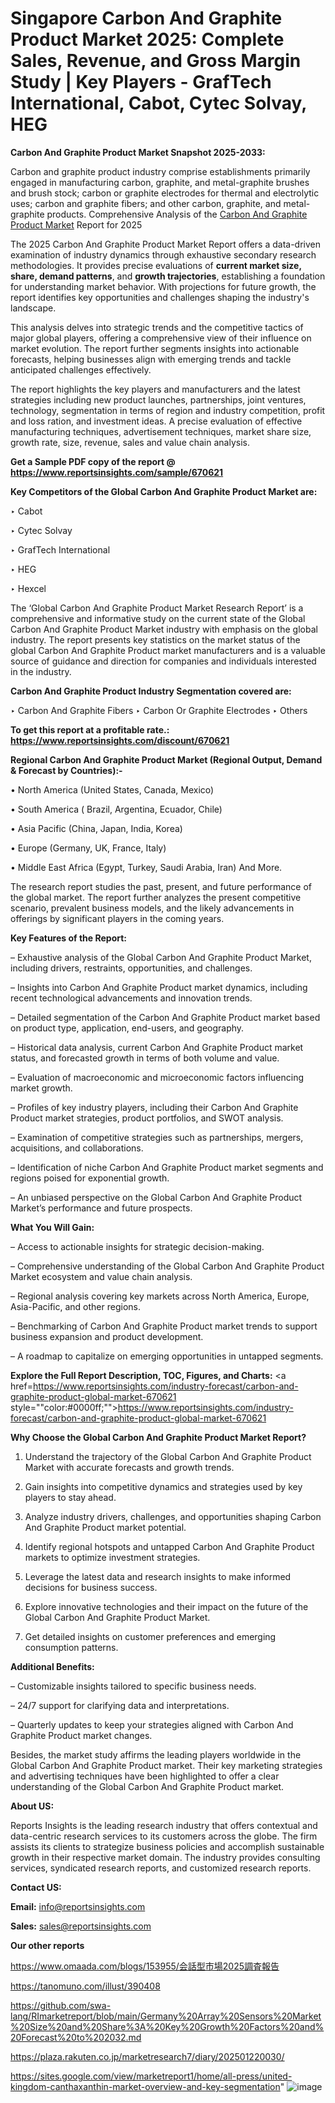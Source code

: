 # Singapore Carbon And Graphite Product Market 2025: Complete Sales, Revenue, and Gross Margin Study | Key Players - GrafTech International, Cabot, Cytec Solvay, HEG

<strong>Carbon And Graphite Product Market Snapshot 2025-2033:</strong>

Carbon and graphite product industry comprise establishments primarily engaged in manufacturing carbon, graphite, and metal-graphite brushes and brush stock; carbon or graphite electrodes for thermal and electrolytic uses; carbon and graphite fibers; and other carbon, graphite, and metal-graphite products. Comprehensive Analysis of the <a href=https://www.reportsinsights.com/sample/670621>Carbon And Graphite Product Market</a> Report for 2025

The 2025 Carbon And Graphite Product Market Report offers a data-driven examination of industry dynamics through exhaustive secondary research methodologies. It provides precise evaluations of <strong>current market size, share, demand patterns</strong>, and <strong>growth trajectories</strong>, establishing a foundation for understanding market behavior. With projections for future growth, the report identifies key opportunities and challenges shaping the industry's landscape.

This analysis delves into strategic trends and the competitive tactics of major global players, offering a comprehensive view of their influence on market evolution. The report further segments insights into actionable forecasts, helping businesses align with emerging trends and tackle anticipated challenges effectively.

The report highlights the key players and manufacturers and the latest strategies including new product launches, partnerships, joint ventures, technology, segmentation in terms of region and industry competition, profit and loss ration, and investment ideas. A precise evaluation of effective manufacturing techniques, advertisement techniques, market share size, growth rate, size, revenue, sales and value chain analysis.

<strong>Get a Sample PDF copy of the report @ <a href=https://www.reportsinsights.com/sample/670621 style=color:#0000ff;>https://www.reportsinsights.com/sample/670621</a></strong>

<strong>Key Competitors of the Global Carbon And Graphite Product Market are:</strong>

‣ Cabot

‣ Cytec Solvay

‣ GrafTech International

‣ HEG

‣ Hexcel

The ‘Global Carbon And Graphite Product Market Research Report’ is a comprehensive and informative study on the current state of the Global Carbon And Graphite Product Market industry with emphasis on the global industry. The report presents key statistics on the market status of the global Carbon And Graphite Product market manufacturers and is a valuable source of guidance and direction for companies and individuals interested in the industry.

<strong>Carbon And Graphite Product Industry Segmentation covered are:</strong>

‣ Carbon And Graphite Fibers
‣ Carbon Or Graphite Electrodes
‣ Others

<strong>To get this report at a profitable rate.: <a href=https://www.reportsinsights.com/discount/670621 style=color:#0000ff;>https://www.reportsinsights.com/discount/670621</a></strong>

<strong>Regional Carbon And Graphite Product Market (Regional Output, Demand &amp; Forecast by Countries):-</strong>

• North America (United States, Canada, Mexico)

• South America ( Brazil, Argentina, Ecuador, Chile)

• Asia Pacific (China, Japan, India, Korea)

• Europe (Germany, UK, France, Italy)

• Middle East Africa (Egypt, Turkey, Saudi Arabia, Iran) And More.

The research report studies the past, present, and future performance of the global market. The report further analyzes the present competitive scenario, prevalent business models, and the likely advancements in offerings by significant players in the coming years.

<strong>Key Features of the Report:</strong>

– Exhaustive analysis of the Global Carbon And Graphite Product Market, including drivers, restraints, opportunities, and challenges.

– Insights into Carbon And Graphite Product market dynamics, including recent technological advancements and innovation trends.

– Detailed segmentation of the Carbon And Graphite Product market based on product type, application, end-users, and geography.

– Historical data analysis, current Carbon And Graphite Product market status, and forecasted growth in terms of both volume and value.

– Evaluation of macroeconomic and microeconomic factors influencing market growth.

– Profiles of key industry players, including their Carbon And Graphite Product market strategies, product portfolios, and SWOT analysis.

– Examination of competitive strategies such as partnerships, mergers, acquisitions, and collaborations.

– Identification of niche Carbon And Graphite Product market segments and regions poised for exponential growth.

– An unbiased perspective on the Global Carbon And Graphite Product Market’s performance and future prospects.

<strong>What You Will Gain:</strong>

– Access to actionable insights for strategic decision-making.

– Comprehensive understanding of the Global Carbon And Graphite Product Market ecosystem and value chain analysis.

– Regional analysis covering key markets across North America, Europe, Asia-Pacific, and other regions.

– Benchmarking of Carbon And Graphite Product market trends to support business expansion and product development.

– A roadmap to capitalize on emerging opportunities in untapped segments.

<strong>Explore the Full Report Description, TOC, Figures, and Charts:</strong>
<a href=https://www.reportsinsights.com/industry-forecast/carbon-and-graphite-product-global-market-670621 style=""color:#0000ff;"">https://www.reportsinsights.com/industry-forecast/carbon-and-graphite-product-global-market-670621</a>

<strong>Why Choose the Global Carbon And Graphite Product Market Report?</strong>

1. Understand the trajectory of the Global Carbon And Graphite Product Market with accurate forecasts and growth trends.

2. Gain insights into competitive dynamics and strategies used by key players to stay ahead.

3. Analyze industry drivers, challenges, and opportunities shaping Carbon And Graphite Product market potential.

4. Identify regional hotspots and untapped Carbon And Graphite Product markets to optimize investment strategies.

5. Leverage the latest data and research insights to make informed decisions for business success.

6. Explore innovative technologies and their impact on the future of the Global Carbon And Graphite Product Market.

7. Get detailed insights on customer preferences and emerging consumption patterns.

<strong>Additional Benefits:</strong>

– Customizable insights tailored to specific business needs.

– 24/7 support for clarifying data and interpretations.

– Quarterly updates to keep your strategies aligned with Carbon And Graphite Product market changes.

Besides, the market study affirms the leading players worldwide in the Global Carbon And Graphite Product market. Their key marketing strategies and advertising techniques have been highlighted to offer a clear understanding of the Global Carbon And Graphite Product market.

<strong><strong>About US</strong>:</strong>

Reports Insights is the leading research industry that offers contextual and data-centric research services to its customers across the globe. The firm assists its clients to strategize business policies and accomplish sustainable growth in their respective market domain. The industry provides consulting services, syndicated research reports, and customized research reports.

<strong>Contact US:</strong>

<p class=><b>Email:</b> <a href=mailto:info@reportsinsights.com>info@reportsinsights.com</a></p>
<p class=><b>Sales:</b> <a href=mailto:sales@reportsinsights.com>sales@reportsinsights.com</a></p>

<strong>Our other reports</strong>

<a href=https://www.omaada.com/blogs/153955/会話型市場2025調査報告>https://www.omaada.com/blogs/153955/会話型市場2025調査報告</a>

<a href=https://tanomuno.com/illust/390408>https://tanomuno.com/illust/390408</a>

<a href=https://github.com/swa-lang/RImarketreport/blob/main/Germany%20Array%20Sensors%20Market%20Size%20and%20Share%3A%20Key%20Growth%20Factors%20and%20Forecast%20to%202032.md>https://github.com/swa-lang/RImarketreport/blob/main/Germany%20Array%20Sensors%20Market%20Size%20and%20Share%3A%20Key%20Growth%20Factors%20and%20Forecast%20to%202032.md</a>

<a href=https://plaza.rakuten.co.jp/marketresearch7/diary/202501220030/>https://plaza.rakuten.co.jp/marketresearch7/diary/202501220030/</a>

<a href=https://sites.google.com/view/marketreport1/home/all-press/united-kingdom-canthaxanthin-market-overview-and-key-segmentation>https://sites.google.com/view/marketreport1/home/all-press/united-kingdom-canthaxanthin-market-overview-and-key-segmentation</a>"
![image](https://github.com/user-attachments/assets/aa43f5b1-45d5-4d9f-a872-b603035753e8)
